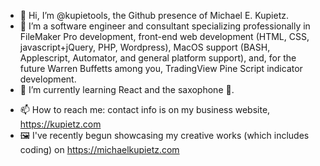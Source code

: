 - 👋 Hi, I’m @kupietools, the Github presence of Michael E. Kupietz.
- 👀 I’m a software engineer and consultant specializing professionally in FileMaker Pro development, front-end web development (HTML, CSS, javascript+jQuery, PHP, Wordpress), MacOS support (BASH, Applescript, Automator, and general platform support), and, for the future Warren Buffetts among you, TradingView Pine Script indicator development. 
- 🌱 I’m currently learning React and the saxophone 🎷.
<!--- - 💞️ I’m looking to collaborate on ... --->
- 📫 How to reach me: contact info is on my business website, https://kupietz.com
- 🖼 I've recently begun showcasing my creative works (which includes coding) on https://michaelkupietz.com

<!---
kupietools/kupietools is a ✨ special ✨ repository because its `README.md` (this file) appears on your GitHub profile.
You can click the Preview link to take a look at your changes.
--->

